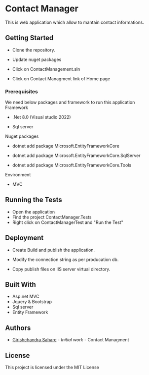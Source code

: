 # Contact Manager
 
This is web application which allow to mantain contact informations. 
 
## Getting Started
 
* Clone the repository.

* Update nuget packages

* Click on ContactManagement.sln

* Click on Contact Managment link of Home page
 
### Prerequisites
We need below packages and framework to run this application  
Framework

* .Net 8.0 (Visual studio 2022)

* Sql server
 
Nuget packages
* dotnet add package Microsoft.EntityFrameworkCore

* dotnet add package Microsoft.EntityFrameworkCore.SqlServer

* dotnet add package Microsoft.EntityFrameworkCore.Tools
 
Environment
* MVC
 
## Running the Tests
 
* Open the application 
* Find the project ContactManager.Tests
* Right click on ContactManagerTest and "Run the Test"
 

## Deployment
 
* Create Build and publish the application.

* Modify the  connection string as per producation db. 

* Copy publish files on IIS server virtual directory.
 
## Built With
 
* Asp.net MVC
* Jquery & Bootstrap
* Sql server
* Entity Framework
 

 
## Authors
 
* [Girishchandra Sahare](https://www.bing.com/search?form=SKPBOT&q=Girishchandra%20Sahre) - *Initial work* - Contact Managment  

 
## License
 
This project is licensed under the MIT License 
 

